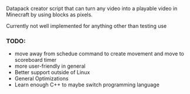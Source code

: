 Datapack creator script that can turn any video into a playable video in Minecraft by using blocks as pixels.

Currently not well implemented for anything other than testing use

### TODO:
- move away from schedue command to create movement and move to scoreboard timer
- more user-friendly in general
- Better support outside of Linux
- General Optimizations
- Learn enough C++ to maybe switch programming language
